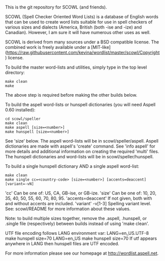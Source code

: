 This is the git repository for SCOWL (and friends).

SCOWL (Spell Checker Oriented Word Lists) is a database of English
words that can be used to create word lists suitable for use in spell
checkers of various sizes and dialects (America, British (both -ise
and -ize) and Canadian). However, I am sure it will have numerous
other uses as well.

SCOWL is derived from many sources under a BSD compatible license.
The combined work is freely available under a [MIT-like]
(https://raw.githubusercontent.com/kevina/wordlist/master/scowl/Copyright) license.

To build the master word-lists and utilities, simply type in the top level
directory:

    make clean
    make

The above step is required before making the other builds below.

To build the aspell word-lists or hunspell dictionaries (you will need Aspell
0.60 installed):

    cd scowl/speller
    make clean
    make aspell [size=<number>]
    make hunspell [size=<number>]

See 'size' below. The aspell word-lists will be in scowl/speller/aspell.
Aspell dictionaries are made with aspell's 'create' command. See 'info
aspell' for more details and additional information on creating the required
'multi' files. The hunspell dictionaries and word-lists will be in
scowl/speller/hunspell.

To build a single hunspell dictionary AND a single aspell word-list:

    make clean
    make single cc=<country-code> [size=<number>] [accents=deaccent] [variant=-vN]

'cc'			Can be one of: US, CA, GB-ise, or GB-ize.
'size'			Can be one of: 10, 20, 35, 40, 50, 55, 60, 70, 80, 95.
'accents=deaccent'	If not given, both with and without accents are included.
'variant'		-v[1-3] Spelling variant level.
 See: scowl/README for more information about these values.

Note: to build multiple sizes together, remove the .aspell, .hunspell, or
.single file (respectively) between builds instead of using 'make clean'.

UTF file encoding follows LANG environment var:
    LANG=en_US.UTF-8 make hunspell size=70
    LANG=en_US make hunspell size=70
  If utf appears anywhere in LANG then hunspell files are UTF encoded.

For more information please see our homepage at <http://wordlist.aspell.net>.

